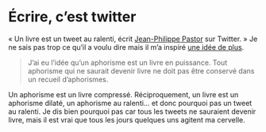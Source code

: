 # Écrire, c’est twitter

« Un livre est un tweet au ralenti, écrit [Jean-Philippe Pastor](http://metabole.typepad.com/jean_philippe_pastor/) sur Twitter. » Je ne sais pas trop ce qu’il a voulu dire mais il m’a inspiré [une idée de plus](https://tcrouzet.com/id/).<span id="more-17718"></span>

> J’ai eu l’idée qu’un aphorisme est un livre en puissance. Tout aphorisme qui ne saurait devenir livre ne doit pas être conservé dans un recueil d’aphorismes.

Un aphorisme est un livre compressé. Réciproquement, un livre est un aphorisme dilaté, un aphorisme au ralenti… et donc pourquoi pas un tweet au ralenti. Je dis bien pourquoi pas car tous les tweets ne sauraient devenir livre, mais il est vrai que tous les jours quelques uns agitent ma cervelle.